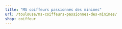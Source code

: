 ```yaml
---
title: "MS coiffeurs passionnés des minimes"
url: /toulouse/ms-coiffeurs-passionnes-des-minimes/
shop: coiffeur
---
```

